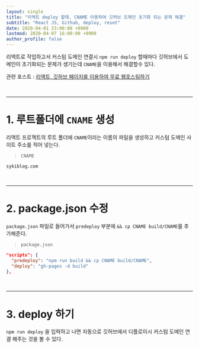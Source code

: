 ```yaml
---
layout: single
title: "리액트 deploy 할때, CNAME 이용하여 깃허브 도메인 초기화 되는 문제 해결"
subtitle: "React JS, Github, deploy, reset"
date: 2020-04-01 23:00:00 +0900
lastmod: 2020-04-07 16:00:00 +0900
author_profile: false
---
```


리액트로 작업하고서 커스텀 도메인 연결시 `npm run deploy` 할때마다 깃허브에서 도메인이 초기화되는 문제가 생기는데 `CNAME`을 이용해서 해결할수 있다.

관련 포스트 : [리액트, 깃허브 페이지를 이용하여 무료 웹호스팅하기](https://syki66.github.io/blog/2020/02/13/deploy-react-project-to-github-pages.html)

<br />

---

# 1. 루트폴더에 `CNAME` 생성

리액트 프로젝트의 루트 폴더에 `CNAME`이라는 이름의 파일을 생성하고 커스텀 도메인 사이트 주소를 적어 넣는다.

> `CNAME`

```
sykiblog.com
```

<br />

---

# 2. package.json 수정

`package.json` 파일로 들어가서 `predeploy` 부분에 `&& cp CNAME build/CNAME`를 추가해준다.

> `package.json`

```json
"scripts": {
  "predeploy": "npm run build && cp CNAME build/CNAME",
  "deploy": "gh-pages -d build"
},
```

<br />

---

# 3. deploy 하기

`npm run deploy` 을 입력하고 나면 자동으로 깃허브에서 디플로이시 커스텀 도메인 연결 해주는 것을 볼 수 있다.

<br />